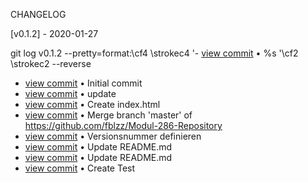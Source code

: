 CHANGELOG

[v0.1.2] - 2020-01-27

git log v0.1.2 --pretty=format:\cf4 \strokec4 '- [view commit](http://github.com/fblzz/Modul-286-Repository/commit/%H) &bull; %s '\cf2 \strokec2  --reverse

- [view commit](http://github.com/fblzz/Modul-286-Repository/commit/7d42031b291aa34b55244bbddf334f4501a396ce) &bull; Initial commit 
- [view commit](http://github.com/fblzz/Modul-286-Repository/commit/e0ff990a11d981f2bf83579aaee65bc77abc1773) &bull; update 
- [view commit](http://github.com/fblzz/Modul-286-Repository/commit/2390758d67e2ef93ad0b09a36c54c3e6b125e26e) &bull; Create index.html 
- [view commit](http://github.com/fblzz/Modul-286-Repository/commit/0f6d55a76dfa36c46255d5a9d5f7004760019906) &bull; Merge branch 'master' of https://github.com/fblzz/Modul-286-Repository 
- [view commit](http://github.com/fblzz/Modul-286-Repository/commit/42b73d5eceae2fc8a410154cbac017ef1fa528da) &bull; Versionsnummer definieren 
- [view commit](http://github.com/fblzz/Modul-286-Repository/commit/00a3591d24f47ef7f3f08ef289a91da84a47c3dc) &bull; Update README.md 
- [view commit](http://github.com/fblzz/Modul-286-Repository/commit/9b2faffb6d8cb7c2567518ef6051c5b83d1377d5) &bull; Update README.md 
- [view commit](http://github.com/fblzz/Modul-286-Repository/commit/30edb924be62c6c36795cfaa39019da7872f4a22) &bull; Create Test 
